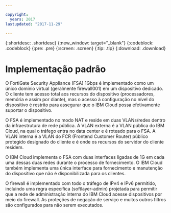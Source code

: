 ```yaml
---

copyright:
  years: 2017
lastupdated: "2017-11-29"

---
```


{:shortdesc: .shortdesc}
{:new_window: target="_blank"}
{:codeblock: .codeblock}
{:pre: .pre}
{:screen: .screen}
{:tip: .tip}
{:download: .download}

# Implementação padrão

O FortiGate Security Appliance (FSA) 1Gbps é implementado como um único domínio
virtual (geralmente firewall001) em um dispositivo dedicado. O cliente tem acesso total
aos recursos do dispositivo (processadores, memória e assim por diante), mas o acesso à
configuração no nível do dispositivo é restrito para assegurar que o IBM Cloud possa
efetivamente suportar o dispositivo.

O FSA é implementado no modo NAT e reside em duas VLANs/redes dentro da
infraestrutura de rede pública. A VLAN externa é a VLAN pública do IBM Cloud, na qual o
tráfego entra no data center e é roteado para o FSA. A VLAN interna é a VLAN do FCR
(Frontend Customer Router) público protegido designado do cliente e é onde os recursos do
servidor do cliente residem.  

O IBM Cloud implementa o FSA com duas interfaces ligadas de 1G em cada uma dessas
duas redes durante o processo de fornecimento. O IBM Cloud também implementa uma única
interface para fornecimento e manutenção do dispositivo que não é disponibilizada para os
clientes.

O firewall é implementado com todo o tráfego de IPv4 e IPv6 permitido, incluindo
uma regra específica (softlayer-admin) projetada para permitir que a rede de
administração interna do IBM Cloud acesse dispositivos por meio do firewall. As
proteções de negação de serviço e muitos outros filtros são configurados para não
serem executados.
